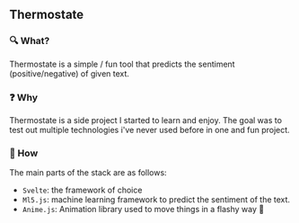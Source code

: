 ## Thermostate

### :mag: What?

Thermostate is a simple / fun tool that predicts the sentiment (positive/negative) of given text.

### :question: Why

Thermostate is a side project I started to learn and enjoy. The goal was to test out multiple technologies i've never used before in one and fun project.

### :wrench: How

The main parts of the stack are as follows:

-   `Svelte`: the framework of choice
-   `Ml5.js`: machine learning framework to predict the sentiment of the text.
-   `Anime.js`: Animation library used to move things in a flashy way :rainbow:
